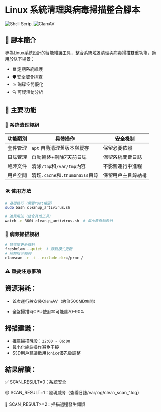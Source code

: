 # Linux 系統清理與病毒掃描整合腳本

![Shell Script](https://img.shields.io/badge/Shell_Script-%23121011.svg?style=for-the-badge&logo=gnu-bash&logoColor=white)
![ClamAV](https://img.shields.io/badge/ClamAV-%2300599C.svg?style=for-the-badge&logo=clamav&logoColor=white)

## 📜 腳本簡介
專為Linux系統設計的智能維護工具，整合系統垃圾清理與病毒掃描雙重功能，適用於以下場景：
- 🗑️ 定期系統維護
- 🛡️ 安全威脅排查
- 📉 磁碟空間優化
- 🔍 可疑活動分析

## 🚀 主要功能

### 🧹 系統清理模組
| 功能類別       | 具體操作                              | 安全機制                  |
|----------------|-------------------------------------|--------------------------|
| 套件管理       | `apt` 自動清理舊版本與緩存            | 保留必要依賴             |
| 日誌管理       | 自動輪替+刪除7天前日誌                | 保留系統關鍵日誌         |
| 臨時文件       | 清除`/tmp`和`/var/tmp`內容            | 不影響運行中進程         |
| 用戶空間       | 清理`.cache`和`.thumbnails`目錄       | 保留用戶主目錄結構       |

### 🛠️ 使用方法
```bash
# 基礎執行（需要root權限）
sudo bash cleanup_antivirus.sh

# 進階用法（結合其他工具）
watch -n 3600 cleanup_antivirus.sh  # 每小時自動執行
```
### 🔬 病毒掃描模組
```bash
# 特徵庫更新機制
freshclam --quiet  # 靜默模式更新
# 掃描指令範例
clamscan -r -i --exclude-dir=/proc /
```

### ⚠️ 重要注意事項
## 資源消耗：

- 首次運行將安裝ClamAV（約佔500MB空間）

- 全盤掃描時CPU使用率可能達70-90%

## 掃描建議：
- 推薦掃描時段：`22:00 - 06:00`
- 最小化終端操作避免干擾
- SSD用戶建議啟用`ionice`優先級調整

## 結果解讀：

✅ SCAN_RESULT=0：系統安全

🟡 SCAN_RESULT=1：發現威脅（查看日誌/var/log/clean_scan_*.log）

🔴 SCAN_RESULT>=2：掃描過程發生錯誤
